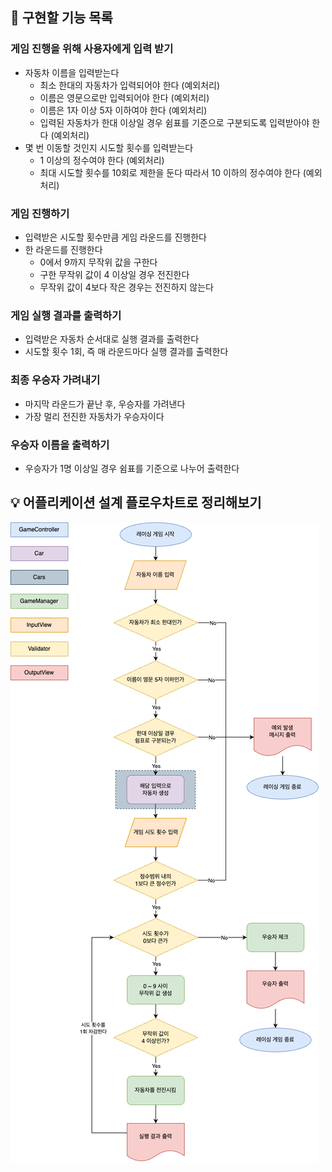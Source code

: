## 🚗 구현할 기능 목록

### 게임 진행을 위해 사용자에게 입력 받기
- 자동차 이름을 입력받는다
  - 최소 한대의 자동차가 입력되어야 한다 (예외처리)
  - 이름은 영문으로만 입력되어야 한다 (예외처리)
  - 이름은 1자 이상 5자 이하여야 한다 (예외처리)
  - 입력된 자동차가 한대 이상일 경우 쉼표를 기준으로 구분되도록 입력받아야 한다 (예외처리)
- 몇 번 이동할 것인지 시도할 횟수를 입력받는다
  - 1 이상의 정수여야 한다 (예외처리)
  - 최대 시도할 횟수를 10회로 제한을 둔다 따라서 10 이하의 정수여야 한다 (예외처리)

### 게임 진행하기
- 입력받은 시도할 횟수만큼 게임 라운드를 진행한다
- 한 라운드를 진행한다
  - 0에서 9까지 무작위 값을 구한다
  - 구한 무작위 값이 4 이상일 경우 전진한다
  - 무작위 값이 4보다 작은 경우는 전진하지 않는다

### 게임 실행 결과를 출력하기
- 입력받은 자동차 순서대로 실행 결과를 출력한다
- 시도할 횟수 1회, 즉 매 라운드마다 실행 결과를 출력한다

### 최종 우승자 가려내기
- 마지막 라운드가 끝난 후, 우승자를 가려낸다
- 가장 멀리 전진한 자동차가 우승자이다

### 우승자 이름을 출력하기
- 우승자가 1명 이상일 경우 쉼표를 기준으로 나누어 출력한다

## 💡 어플리케이션 설계 플로우차트로 정리해보기


![racingCarCameFlow](racingCarGameFlow.png)